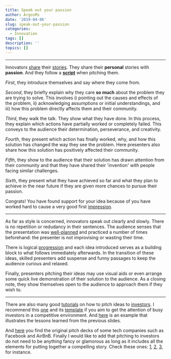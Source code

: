 ```yaml
---
title: Speak out your passion
author: ArgosMs
date: '2019-04-06'
slug: speak-out-your-passion
categories:
  - Innovation
tags: []
description: ''
topics: []
---
```


***

Innovators [share](https://search.proquest.com/docview/1678629553?pq-origsite=gscholar) their [stories](https://www.youtube.com/watch?v=cjapPH6wyGA). They share their **personal** stories with **passion**. And they follow a [**script**](https://link.springer.com/chapter/10.1057/9781137507686_10) when pitching them.

*First*, they introduce themselves and say where they come from. 

*Second*, they briefly explain why they care **so much** about the problem they are trying to solve. This involves i) pointing out the causes and effects of the problem, ii) acknowledging assumptions or initial understandings, and iii) how this problem directly affects them and their community.

*Third*, they walk the talk. They show what they have done. In this process, they explain which actions have partially worked or completely failed. This conveys to the audience their determination, perseverance, and creativity.

*Fourth*, they present which action has finally worked, why, and how this solution has changed the way they see the problem. Here presenters also share how this solution has positively affected their community.

*Fifth*, they show to the audience that their solution has drawn attention from their community and that they have shared their 'invention' with people facing similar challenges.

*Sixth*, they present what they have achieved so far and what they plan to achieve in the near future if they are given more chances to pursue their passion.

Congrats! You have found support for your idea because of you have worked hard to cause a very good first [impression](https://www.tandfonline.com/doi/abs/10.1080/10528008.2015.1091660).

***

As far as style is concerned, innovators speak out clearly and slowly. There is no repetition or redudancy in their sentences. The audience senses that the presentation was [well-planned](https://blog.toggl.com/elevator-pitch-examples/) and practiced a number of times beforehand: the presenter is not improvising or wasting their time. 

There is logical [progression](https://www.ted.com/talks/michael_bodekaer_this_virtual_lab_will_revolutionize_science_class?language=en#t-337227) and each idea introduced serves as a building block to what follows immediately afterwards. In the transition of these ideas, skilled presenters add suspense and funny passages to keep the audience curious and relaxed. 

Finally, presenters pitching their ideas may use visual aids or even arrange some quick live demonstration of their solution to the audience. As a closing note, they show themselves open to the audience to approach them if they wish to.

***

There are also many good [tutorials](https://www.cnbc.com/video/2017/12/04/6-tips-for-putting-together-the-best-elevator-pitch.html) on how to pitch ideas to [investors](https://www.thinklions.com/blog/the-best-pitch-decks-weve-ever-seen/). I recommend this [one](https://blog.ycombinator.com/how-to-design-a-better-pitch-deck/) and its [template](https://blog.ycombinator.com/intro-to-the-yc-seed-deck/) if you aim to get the attention of busy investors in a competitive environment. And [here](https://www.youtube.com/watch?v=tfpTCFNoa6w) is an example that illustrates the lessons learned from the previous slides.

And [here](https://piktochart.com/blog/startup-pitch-decks-what-you-can-learn/) you find the original pitch decks of some tech companies such as Facebook and AirBnB. Finally I would like to add that pitching to investors do not need to be anything fancy or glamorous as long as it includes all the elements for putting together a compelling story. Check these ones: [1](https://www.youtube.com/watch?v=i6O98o2FRHw), [2](https://timberry.bplans.com/video-example-of-a-great-elevator-pitch/), [3](https://www.youtube.com/watch?v=pvjPzsLIyGw), for instance.


